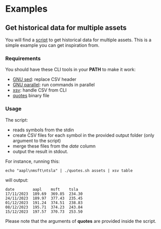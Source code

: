 # Examples

## Get historical data for multiple assets

You will find a [script](./quotes.sh) to get historical data for multiple assets. This is a simple example you can get inspiration from.

### Requirements

You should have these CLI tools in your **PATH** to make it work:

- [GNU sed](https://www.gnu.org/software/sed/): replace CSV header
- [GNU parallel](https://www.gnu.org/software/parallel/): run commands in parallel
- [xsv](https://github.com/BurntSushi/xsv): handle CSV from CLI
- [quotes](https://github.com/noalino/boursorama-finance-go/releases) binary file

### Usage

The script:

- reads symbols from the stdin
- create CSV files for each symbol in the provided output folder (only argument to the script)
- merge these files from the _date_ column
- output the result in stdout.

For instance, running this:

```shell
echo "aapl\nmsft\ntsla" | ./quotes.sh assets | xsv table
```

will output:

```shell
date        aapl    msft    tsla
17/11/2023  189.69  369.85  234.30
24/11/2023  189.97  377.43  235.45
01/12/2023  191.24  374.51  238.83
08/12/2023  195.71  374.23  243.84
15/12/2023  197.57  370.73  253.50
```

Please note that the arguments of **quotes** are provided inside the script.
